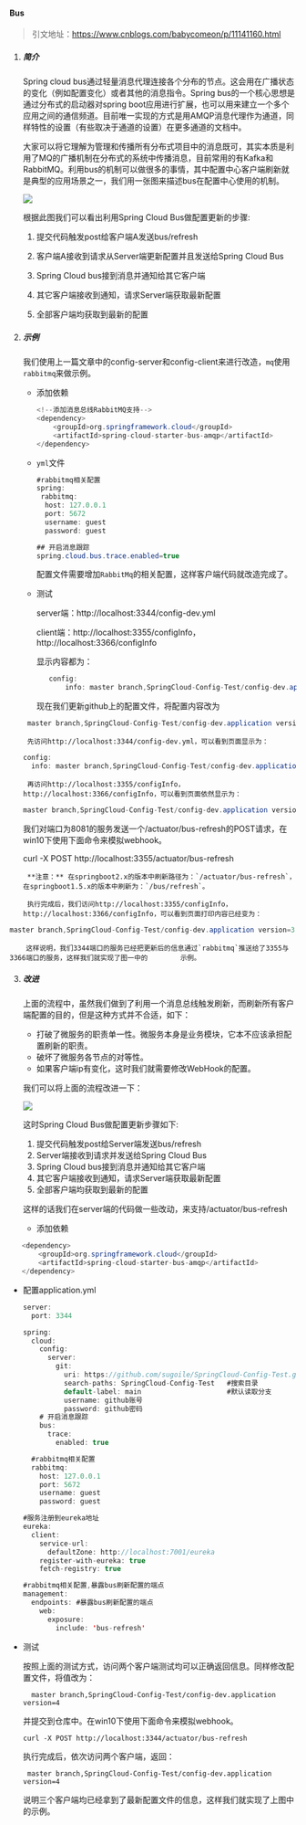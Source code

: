 #### Bus

> 引文地址：https://www.cnblogs.com/babycomeon/p/11141160.html

1. ##### 简介

   Spring cloud bus通过轻量消息代理连接各个分布的节点。这会用在广播状态的变化（例如配置变化）或者其他的消息指令。Spring bus的一个核心思想是通过分布式的启动器对spring boot应用进行扩展，也可以用来建立一个多个应用之间的通信频道。目前唯一实现的方式是用AMQP消息代理作为通道，同样特性的设置（有些取决于通道的设置）在更多通道的文档中。

   大家可以将它理解为管理和传播所有分布式项目中的消息既可，其实本质是利用了MQ的广播机制在分布式的系统中传播消息，目前常用的有Kafka和RabbitMQ。利用bus的机制可以做很多的事情，其中配置中心客户端刷新就是典型的应用场景之一，我们用一张图来描述bus在配置中心使用的机制。

   ![](https://springcloud-oss.oss-cn-shanghai.aliyuncs.com/chapter8/configbus1.jpg)

   根据此图我们可以看出利用Spring Cloud Bus做配置更新的步骤:

   1. 提交代码触发post给客户端A发送bus/refresh

   2. 客户端A接收到请求从Server端更新配置并且发送给Spring Cloud Bus

   3. Spring Cloud bus接到消息并通知给其它客户端

   4. 其它客户端接收到通知，请求Server端获取最新配置

   5. 全部客户端均获取到最新的配置

2. ##### 示例

   我们使用上一篇文章中的config-server和config-client来进行改造，`mq`使用`rabbitmq`来做示例。

   + 添加依赖

     ```java
     <!--添加消息总线RabbitMQ支持-->
     <dependency>
         <groupId>org.springframework.cloud</groupId>
         <artifactId>spring-cloud-starter-bus-amqp</artifactId>
     </dependency>
     ```

   + `yml`文件

     ```java
     #rabbitmq相关配置
     spring:
      rabbitmq:
       host: 127.0.0.1
       port: 5672
       username: guest
       password: guest
     
     ## 开启消息跟踪
     spring.cloud.bus.trace.enabled=true
     ```

     

     配置文件需要增加`RabbitMq`的相关配置，这样客户端代码就改造完成了。

   + 测试

     server端：http://localhost:3344/config-dev.yml

     client端：http://localhost:3355/configInfo，http://localhost:3366/configInfo

     显示内容都为：

     ```java
   		config:
       		info: master branch,SpringCloud-Config-Test/config-dev.application version=2
     ```
   
     
     
     现在我们更新github上的配置文件，将配置内容改为 
   
    ```java
     master branch,SpringCloud-Config-Test/config-dev.application version=3
    ```
   
     

     	先访问http://localhost:3344/config-dev.yml，可以看到页面显示为：
  
     ```java
     config:
       info: master branch,SpringCloud-Config-Test/config-dev.application version=3
     ```
   
     
   
     	再访问http://localhost:3355/configInfo，http://localhost:3366/configInfo，可以看到页面依然显示为：

     ```java
    master branch,SpringCloud-Config-Test/config-dev.application version=2
     ```
   
   ​	我们对端口为8081的服务发送一个/actuator/bus-refresh的POST请求，在win10下使用下面命令来模拟webhook。

	 curl -X POST http://localhost:3355/actuator/bus-refresh		 

 		**注意：** 在springboot2.x的版本中刷新路径为：`/actuator/bus-refresh`，在springboot1.5.x的版本中刷新为：`/bus/refresh`。

  		执行完成后，我们访问http://localhost:3355/configInfo，http://localhost:3366/configInfo，可以看到页面打印内容已经变为：

```java
master branch,SpringCloud-Config-Test/config-dev.application version=3
```
 		这样说明，我们3344端口的服务已经把更新后的信息通过`rabbitmq`推送给了3355与3366端口的服务，这样我们就实现了图一中的		示例。

3. ##### 改进

   上面的流程中，虽然我们做到了利用一个消息总线触发刷新，而刷新所有客户端配置的目的，但是这种方式并不合适，如下：

   - 打破了微服务的职责单一性。微服务本身是业务模块，它本不应该承担配置刷新的职责。
   - 破坏了微服务各节点的对等性。
   - 如果客户端ip有变化，这时我们就需要修改WebHook的配置。

   我们可以将上面的流程改进一下：

   ![](https://springcloud-oss.oss-cn-shanghai.aliyuncs.com/chapter8/configbus2.jpg)

   这时Spring Cloud Bus做配置更新步骤如下:

   1. 提交代码触发post给Server端发送bus/refresh
   2. Server端接收到请求并发送给Spring Cloud Bus
   3. Spring Cloud bus接到消息并通知给其它客户端
   4. 其它客户端接收到通知，请求Server端获取最新配置
   5. 全部客户端均获取到最新的配置

   这样的话我们在server端的代码做一些改动，来支持/actuator/bus-refresh
   
   + 添加依赖

  ```java
     <dependency>
         <groupId>org.springframework.cloud</groupId>
         <artifactId>spring-cloud-starter-bus-amqp</artifactId>
     </dependency>
  ```

   + 配置application.yml
   
     ```java
     server:
       port: 3344
     
     spring:
       cloud:
         config:
           server:
             git:
               uri: https://github.com/sugoile/SpringCloud-Config-Test.git   #GitHub上面的git仓库名字
               search-paths: SpringCloud-Config-Test   #搜索目录
               default-label: main                     #默认读取分支
               username: github账号
               password: github密码
         # 开启消息跟踪
         bus:
           trace:
             enabled: true
     
       #rabbitmq相关配置
       rabbitmq:
         host: 127.0.0.1
         port: 5672
         username: guest
         password: guest
     
     #服务注册到eureka地址
     eureka:
       client:
         service-url:
           defaultZone: http://localhost:7001/eureka
         register-with-eureka: true
         fetch-registry: true
     
     #rabbitmq相关配置,暴露bus刷新配置的端点
     management:
       endpoints: #暴露bus刷新配置的端点
         web:
           exposure:
             include: 'bus-refresh'
     
     ```
   
   + 测试

     按照上面的测试方式，访问两个客户端测试均可以正确返回信息。同样修改配置文件，将值改为：

     ```
       master branch,SpringCloud-Config-Test/config-dev.application version=4
     ```

     

     并提交到仓库中。在win10下使用下面命令来模拟webhook。

     ```
     curl -X POST http://localhost:3344/actuator/bus-refresh
     ```

     执行完成后，依次访问两个客户端，返回：

     ```
      master branch,SpringCloud-Config-Test/config-dev.application version=4
     ```

     说明三个客户端均已经拿到了最新配置文件的信息，这样我们就实现了上图中的示例。
